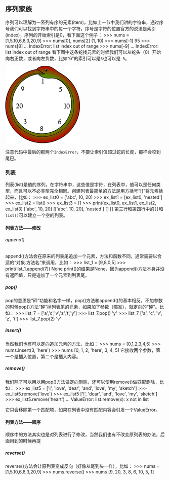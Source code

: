 ## 序列家族
序列可以理解为一系列有序的元素(item)，比如上一节中我们讲的字符串，通过序号我们可以找到字符串中的每一个字符，序号是字符的位置官方的说法是索引(index)，序列的开始索引是0，看下面这个例子：
    >>> nums = [1,5,10,6,8,3,20,9]
    >>> nums[0], nums[2]
    (1, 10)
    >>> nums[-1]
    95
    >>> nums[8]
    ...
    IndexError: list index out of range
    >>> nums[-9]
    ...
    IndexError: list index out of range
看下图中这条蛇找元素的时候我们可以从蛇头（0）开始向右正数，或者向左负数，比如“6”的索引可以是`3`也可以是`-5`。

![](image/sequence_nums.png)


注意代码中最后的那两个`IndexError`，不要让索引值超过蛇的长度，那样会咬到尾巴。

### 列表
列表(list)是值的序列，在字符串中，这些值是字符，在列表中，值可以是任何类型，而且可以不必类型完全相同。创建列表最简单的方法是用方括号“[]”将元素括起来，比如：
    >>> ex_list0 = ['abc', 10, 20]
    >>> ex_list1 = [ex_list0, 'nested']
    >>> ex_list2 = list()
    >>> ex_list3 = []
    >>> print(ex_list0, ex_list1, ex_list2, ex_list3)
    ['abc', 10, 20] [['abc', 10, 20], 'nested'] [] []
第三行和第四行中的`[]`和`list()`可以建立一个空的列表。
#### 列表方法——修改
###### append()
append()方法会在原来的列表尾追加一个元素，方法和函数不同，通常需要以合适的“对象.方法名”来调用，比如：
    >>> list_1 = [9,8,0,5]
    >>> print(list_1.append(7))
    None
print()的结果是None，因为append()方法本身并没有返回值，只是追加了一个元素到列表尾。

##### pop()
pop的意思是“砰”功能和名字一样，pop()方法和append()的基本相反，不加参数的时候pop()方法“砰”掉列表尾的元素，如果加了参数（瞄准），就定向的“砰”。比如：
    >>> list_7 = ['a','c','v','z','t','y']
    >>> list_7.pop()
    'y'
    >>> list_7
    ['a', 'c', 'v', 'z', 't']
    >>> list_7.pop(2)
    'v'

##### insert()
当然我们也有可以定向追加元素的方法，比如：
    >>> nums = [0,1,2,3,4,5]
    >>> nums.insert(3, 'here')
    >>> nums
    [0, 1, 2, 'here', 3, 4, 5]
它接收两个参数，第一个是插入位置，第二个是插入内容。

##### remove()
我们除了可以用以用pop()方法做定向删除，还可以使用remove()做匹配删除，比如：
    >>> ex_list5 = ['I', 'love', 'dear', 'and', 'love', 'my', 'sketch']
    >>> ex_list5.remove('love')
    >>> ex_list5
    ['I', 'dear', 'and', 'love', 'my', 'sketch']
    >>> ex_list5.remove('heart')
    ...
    ValueError: list.remove(x): x not in list

它只会移除第一个匹配项，如果在列表中没有匹配内容会引发一个ValueError。

#### 列表方法——顺序
顺序中的方法其实也是对列表进行了修改，当然我们也有不改变原列表的办法，后面用到的时候再提
##### reverse()
reverse()方法会让原列表变成反向（好像从尾到头一样），比如：
    >>> nums = [1,5,10,6,8,3,20,9]
    >>> nums.reverse()
    >>> nums
    [9, 20, 3, 8, 6, 10, 5, 1]
    
####
    